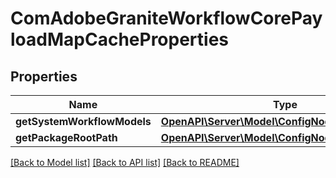 # ComAdobeGraniteWorkflowCorePayloadMapCacheProperties

## Properties
Name | Type | Description | Notes
------------ | ------------- | ------------- | -------------
**getSystemWorkflowModels** | [**OpenAPI\Server\Model\ConfigNodePropertyArray**](ConfigNodePropertyArray.md) |  | [optional] 
**getPackageRootPath** | [**OpenAPI\Server\Model\ConfigNodePropertyString**](ConfigNodePropertyString.md) |  | [optional] 

[[Back to Model list]](../README.md#documentation-for-models) [[Back to API list]](../README.md#documentation-for-api-endpoints) [[Back to README]](../README.md)


